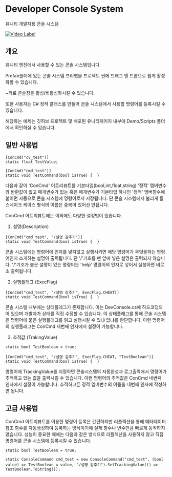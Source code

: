 # Developer Console System
 
 유니티 개발자용 콘솔 시스템

[![Video Label](http://img.youtube.com/vi/7vg73NF0uWw/0.jpg)](https://www.youtube.com/watch?v=7vg73NF0uWw)

## 개요
유니티 엔진에서 사용할 수 있는 콘솔 시스템입니다

Prefab폴더에 있는 콘솔 시스템 프리펩을 프로젝트 씬에 드래그 앤 드롭으로 쉽게 활성화할 수 있습니다.

~키로 콘솔창을 활성/비활성화시킬 수 있습니다.

또한 사용자는 C# 정적 클래스를 만들어 콘솔 시스템에서 사용할 명령어를 등록시킬 수 있습니다. 

해당하는 예제는 깃허브 프로젝트 및 배포된 유니티패키지 내부에 Demo/Scripts 폴더에서 확인하실 수 있습니다.

## 일반 사용법
```
[ConCmd("cv_test")]
static float TestValue;

[ConCmd("cmd_test")]
static void TestCommand(bool isTrue) {  }
```
다음과 같이 'ConCmd' 어트리뷰트를 기본타입(bool,int,float,string) '정적' 멤버변수와 반환값이 없고 매개변수가 없는 혹은 매개변수가 기본타입 하나인 '정적' 멤버함수에 붙이면 자동으로 콘솔 시스템에 명령어로서 저장됩니다.
단 콘솔 시스템에서 불리게 될 스네이크 케이스 형식의 이름은 중복이 있어선 안됩니다.

ConCmd 어트리뷰트에는 이외에도 다양한 설정법이 있습니다.


1. 설명(Description)
```
[ConCmd("cmd_test", "/설명 감추기")]
static void TestCommand(bool isTrue) {  }
```
콘솔 시스템에는 명령어에 인자를 넣지않고 실행시키면 해당 명령어가 무엇을하는 명령어인지 소개하는 설명이 출력됩니다.
단 '/'기호를 맨 앞에 넣은 설명은 출력되지 않습니다. '/'기호가 붙은 설명이 있는 명령어는 'help' 명령어의 인자로 넣어서 실행하면 비로소 출력됩니다.

2. 실행플래그 (ExecFlag)
```
[ConCmd("cmd_test", "/설명 감추기", ExecFlag.CHEAT)]
static void TestCommand(bool isTrue) {  }
```
콘솔 시스템 내부에는 상태플래그가 존재합니다. 이는 DevConsole.cs에 하드코딩되어 있으며 개발자가 상태를 직접 수정할 수 있습니다.
이 상태플래그를 통해 콘솔 시스템은 명령어에 붙은 실행플래그를 읽고 실행시킬 수 있냐 없냐를 판단합니다.
이런 명령어의 실행플래그는 ConCmd 세번째 인자에서 설정이 가능합니다.

3. 추적값 (TrakingValue)
```
static bool TestBoolean = true;

[ConCmd("cmd_test", "/설명 감추기", ExecFlag.CHEAT, "TestBoolean")]
static void TestCommand(bool isTrue) {  }
```
명령어에 TrackingValue를 지정하면 콘솔시스템의 자동완성과 로그출력에서 명령어가 추적하고 있는 값을 출력시킬 수 있습니다.
이런 명령어의 추적값은 ConCmd 네번째 인자에서 설정이 가능합니다. 
추적하고픈 정적 멤버변수의 이름을 네번째 인자에 작성하면 됩니다.

## 고급 사용법
ConCmd 어트리뷰트를 이용한 명령어 등록은 간편하지만 리플렉션을 통해 메타데이터 참조 함수를 자동생성하여 등록하는 방식이기에 실제 함수나 변수만큼 빠르게 동작하지 않습니다.
성능이 중요한 때에는 다음과 같은 방식으로 리플렉션을 사용하지 않고 직접 명령어를 콘솔 시스템에 등록시킬 수 있습니다.
```
static bool TestBoolean = true;

static ConsoleCommand cmd_test = new ConsoleCommand("cmd_test", (bool value) => TestBoolean = value, "/설명 감추기").SetTrackingValue(() => TestBoolean.ToString());
```
